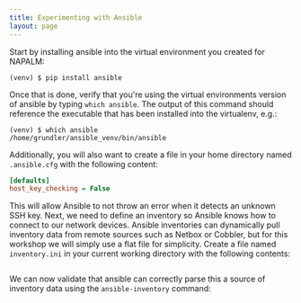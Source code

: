 ```yaml
---
title: Experimenting with Ansible
layout: page
---
```


Start by installing ansible into the virtual environment you created for NAPALM:

```terminal
(venv) $ pip install ansible
```

Once that is done, verify that you're using the virtual environments version of
ansible by typing `which ansible`.  The output of this command should reference
the executable that has been installed into the virtualenv, e.g.:

```terminal
(venv) $ which ansible
/home/grundler/ansible_venv/bin/ansible
```

Additionally, you will also want to create a file in your home directory named
`.ansible.cfg` with the following content:

```ini
[defaults]
host_key_checking = False
```

This will allow Ansible to not throw an error when it detects an unknown SSH
key.  Next, we need to define an inventory so Ansible knows how to connect to
our network devices.  Ansible inventories can dynamically pull inventory data
from remote sources such as Netbox or Cobbler, but for this workshop we will
simply use a flat file for simplicity.  Create a file named `inventory.ini` in
your current working directory with the following contents:

```ini
```

We can now validate that ansible can correctly parse this a source of inventory
data using the `ansible-inventory` command:

```terminal
```
